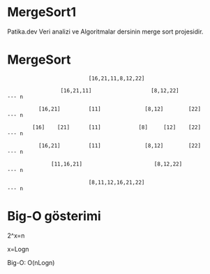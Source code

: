 # MergeSort1
Patika.dev Veri analizi ve Algoritmalar dersinin merge sort projesidir.

# MergeSort

                              [16,21,11,8,12,22]
 
                     [16,21,11]                   [8,12,22]               --- n
    
              [16,21]         [11]              [8,12]        [22]        --- n
              
            [16]    [21]      [11]            [8]     [12]    [22]        --- n
              
              [16,21]         [11]              [8,12]        [22]        --- n
              
                  [11,16,21]                       [8,12,22]              --- n
                  
                              [8,11,12,16,21,22]                          --- n
                              
# Big-O gösterimi

2^x=n

x=Logn

Big-O: O(nLogn)

